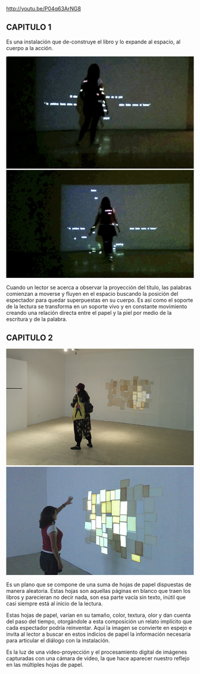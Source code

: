 http://youtu.be/P04q63ArNG8


CAPITULO 1
------
Es una instalación que de-construye el libro y lo expande al espacio, al cuerpo a la acción.

![Example Image](../project_images/palabras01.jpg?raw=true "Example Image")

Cuando un lector se acerca a observar la proyección del título, las palabras comienzan a moverse y fluyen en el espacio buscando la posición del espectador para quedar superpuestas en su cuerpo. Es así como el soporte de la lectura se transforma en un soporte vivo y en constante movimiento creando una relación directa entre el papel y la piel por medio de la escritura y de la palabra.

CAPITULO 2
-----
![Example Image](../project_images/papelpiel01.jpg?raw=true "Example Image")

Es un plano que se compone de una suma de hojas de papel dispuestas de manera aleatoria. Estas hojas son aquellas páginas en blanco que traen los libros y parecieran no decir nada, son esa parte vacía sin texto, inútil que casi siempre está al inicio de la lectura.

Estas hojas de papel, varían en su tamaño, color, textura, olor y dan cuenta del paso del tiempo, otorgándole a esta composición un relato implícito que cada espectador podría reinventar. Aquí la imagen se convierte en espejo e invita al lector a buscar en estos indicios de papel la información necesaria para articular el diálogo con la instalación. 

Es la luz de una video-proyección y el procesamiento digital de imágenes capturadas con una cámara de video, la que hace aparecer nuestro reflejo en las múltiples hojas de papel.



